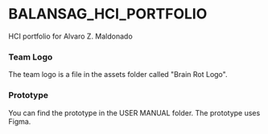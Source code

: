 # BALANSAG_HCI_PORTFOLIO
HCI portfolio for Alvaro Z. Maldonado

### Team Logo
The team logo is a file in the assets folder called "Brain Rot Logo".

### Prototype
You can find the prototype in the USER MANUAL folder. The prototype uses Figma.
